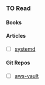 ### TO Read

#### Books

#### Articles
* [ ] [systemd](http://0pointer.de/blog/projects/systemd-for-admins-1.html)

#### Git Repos
* [ ] [aws-vault](https://github.com/99designs/aws-vault)
